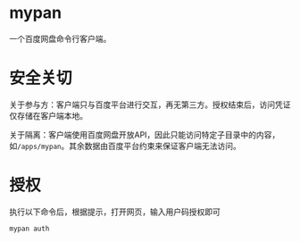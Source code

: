 # mypan

一个百度网盘命令行客户端。

# 安全关切

关于参与方：客户端只与百度平台进行交互，再无第三方。授权结束后，访问凭证仅存储在客户端本地。

关于隔离：客户端使用百度网盘开放API，因此只能访问特定子目录中的内容，如`/apps/mypan`。其余数据由百度平台约束来保证客户端无法访问。

# 授权

执行以下命令后，根据提示，打开网页，输入用户码授权即可

	mypan auth
